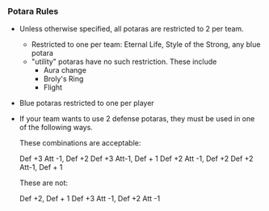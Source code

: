 ### Potara Rules

- Unless otherwise specified, all potaras are restricted to 2 per team.
    - Restricted to one per team: Eternal Life, Style of the Strong, any blue potara
    - "utility" potaras have no such restriction. These include
        - Aura change
        - Broly's Ring
        - Flight
        
- Blue potaras restricted to one per player 
    
- If your team wants to use 2 defense potaras, they must be used in one of the following ways.
   

    These combinations are acceptable:

    Def +3 Att -1, Def +2
    Def +3 Att-1, Def + 1
    Def +2 Att -1, Def +2
    Def +2 Att-1, Def + 1

    These are not:

    Def +2, Def + 1
    Def +3 Att -1, Def +2 Att -1




